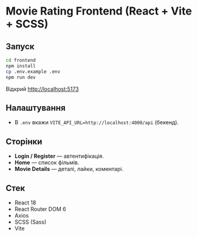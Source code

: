 # Movie Rating Frontend (React + Vite + SCSS)

## Запуск

```bash
cd frontend
npm install
cp .env.example .env
npm run dev
```

Відкрий [http://localhost:5173](http://localhost:5173)

## Налаштування

- В `.env` вкажи `VITE_API_URL=http://localhost:4000/api` (бекенд).

## Сторінки
- **Login / Register** — автентифікація.
- **Home** — список фільмів.
- **Movie Details** — деталі, лайки, коментарі.

## Стек
- React 18
- React Router DOM 6
- Axios
- SCSS (Sass)
- Vite
